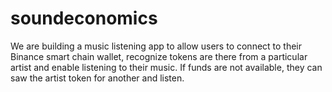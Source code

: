 # soundeconomics
We are building a music listening app to allow users to connect to their Binance smart chain wallet, recognize tokens are there from a particular artist and enable listening to their music. If funds are not available, they can saw the artist token for another and listen. 
